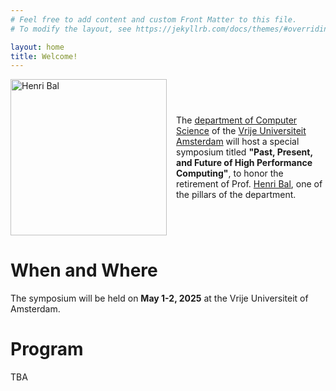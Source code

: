 ```yaml
---
# Feel free to add content and custom Front Matter to this file.
# To modify the layout, see https://jekyllrb.com/docs/themes/#overriding-theme-defaults

layout: home
title: Welcome!
---
```


<div style="display: flex; align-items: center;">
    <img src="https://research.vu.nl/files-asset/7865218/HenriBal.jpg" alt="Henri Bal" width="250" style="margin-right: 15px;">
    <p>
        The <a href="https://cs.vu.nl">department of Computer Science</a> of the
        <a href="https://www.vu.nl">Vrije Universiteit Amsterdam</a> will host a special symposium titled
        <strong>"Past, Present, and Future of High Performance Computing"</strong>, to honor the retirement of
        Prof. <a href="https://www.vuhpdc.net/henri-bal/">Henri Bal</a>, one of the pillars of the department.
    </p>
</div>

# When and Where

The symposium will be held on **May 1-2, 2025** at the Vrije Universiteit of Amsterdam.

# Program

TBA
